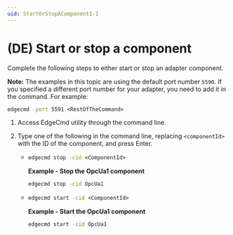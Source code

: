 ```yaml
---
uid: StartOrStopAComponent1-1
---
```


# (DE) Start or stop a component

Complete the following steps to either start or stop an adapter component.

**Note:** The examples in this topic are using the default port number `5590`. If you specified a different port number for your adapter, you need to add it in the command. For example:

```cmd
edgecmd -port 5591 <RestOfTheCommand>
```

1. Access EdgeCmd utility through the command line.
2. Type one of the following in the command line, replacing `<componentId>` with the ID of the component, and press Enter.

   -  ```cmd
      edgecmd stop -cid <ComponentId>
      ```

      **Example - Stop the OpcUa1 component**

      ```cmd
      edgecmd stop -cid OpcUa1
      ```
  
   -  ```cmd
      edgecmd start -cid <ComponentId>
      ```

      **Example - Start the OpcUa1 component**

      ```cmd
      edgecmd start -cid OpcUa1
      ```
